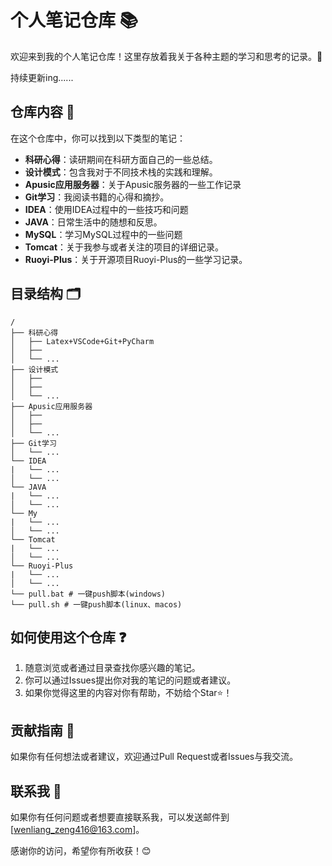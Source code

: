 

# 个人笔记仓库 📚

欢迎来到我的个人笔记仓库！这里存放着我关于各种主题的学习和思考的记录。🤔

持续更新ing......

## 仓库内容 📖

在这个仓库中，你可以找到以下类型的笔记：

- **科研心得**：读研期间在科研方面自己的一些总结。
- **设计模式**：包含我对于不同技术栈的实践和理解。
- **Apusic应用服务器**：关于Apusic服务器的一些工作记录
- **Git学习**：我阅读书籍的心得和摘抄。
- **IDEA**：使用IDEA过程中的一些技巧和问题
- **JAVA**：日常生活中的随想和反思。
- **MySQL**：学习MySQL过程中的一些问题
- **Tomcat**：关于我参与或者关注的项目的详细记录。
- **Ruoyi-Plus**：关于开源项目Ruoyi-Plus的一些学习记录。

## 目录结构 🗂

```plaintext
/
├── 科研心得
│   ├── Latex+VSCode+Git+PyCharm
│   ├── 
│   └── ...
├── 设计模式
│   ├── 
│   ├── 
│   └── ...
├── Apusic应用服务器
│   ├── 
│   ├── 
│   └── ...
├── Git学习
│   └── ...
└── IDEA
|   └── ...
│   └── ...
└── JAVA
|   └── ...
│   └── ...
└── My
|   └── ...
│   └── ...
└── Tomcat
|   └── ...
│   └── ...
└── Ruoyi-Plus
|   └── ...
│   └── ...
└── pull.bat # 一键push脚本(windows)
└── pull.sh # 一键push脚本(linux、macos)
```

## 如何使用这个仓库 ❓

1. 随意浏览或者通过目录查找你感兴趣的笔记。
2. 你可以通过Issues提出你对我的笔记的问题或者建议。
3. 如果你觉得这里的内容对你有帮助，不妨给个Star⭐！

## 贡献指南 👋

如果你有任何想法或者建议，欢迎通过Pull Request或者Issues与我交流。

## 联系我 📩

如果你有任何问题或者想要直接联系我，可以发送邮件到 [wenliang_zeng416@163.com]。

感谢你的访问，希望你有所收获！😊
